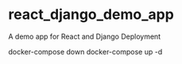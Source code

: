 # react_django_demo_app
A demo app for React and Django Deployment

docker-compose down
docker-compose up -d
####
#
